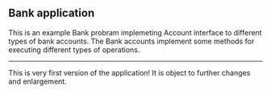 ## **Bank application**


This is an example Bank probram implemeting Account interface to different types of bank accounts.
The Bank accounts implement some methods for executing different types of operations.

---

This is very first version of the application!
It is object to further changes and enlargement.